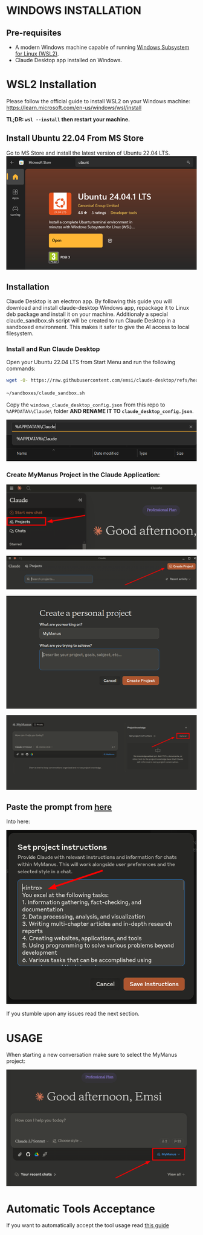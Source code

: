 # WINDOWS INSTALLATION

## Pre-requisites

- A modern Windows machine capable of running [Windows Subsystem for Linux (WSL2)](https://learn.microsoft.com/en-us/windows/wsl/install).
- Claude Desktop app installed on Windows.

# WSL2 Installation

Please follow the official guide to install WSL2 on your Windows machine: https://learn.microsoft.com/en-us/windows/wsl/install<br/>

**TL;DR: `wsl --install` then restart your machine.**

## Install Ubuntu 22.04 From MS Store

Go to MS Store and install the latest version of Ubuntu 22.04 LTS.
![Ubuntu 22.04 LTS](./assets/ubuntu@msstore.png)

## Installation

Claude Desktop is an electron app. By following this guide you will download and install claude-desktop Windows app, repackage it to Linux deb package and install it on your machine.
Additionaly a special claude_sandbox.sh script will be created to run Claude Desktop in a sandboxed environment. This makes it safer to give the AI access to local filesystem. 

### Install and Run Claude Desktop
Open your Ubuntu 22.04 LTS from Start Menu and run the following commands:

```bash
wget -O- https://raw.githubusercontent.com/emsi/claude-desktop/refs/heads/main/install-claude-desktop.sh | bash

~/sandboxes/claude_sandbox.sh
```

Copy the `windows_claude_desktop_config.json` from this repo to `%APPDATA%\Claude\` folder **AND RENAME IT TO `claude_desktop_config.json`**.

![Claude Config](./assets/appdata_claude.png)


### Create MyManus Project in the Claude Application:

![New Project](./assets/Projects.png)

![Create MyManus Project](./assets/Create_Project.png)

![Create MyManus Project](./assets/Create_MyManus_Project.png)

![Add Prompt](./assets/Project_Instructions.png)

## Paste the prompt from [here](./prompts/prompt.md)
Into here:

![Paste Prompt](./assets/Set_Project_Instructions.png)

If you stumble upon any issues read the next section.

# USAGE

When starting a new conversation make sure to select the MyManus project:

![Select MyManus Project](./assets/MyManus_Use.png)


# Automatic Tools Acceptance

If you want to automatically accept the tool usage read [this guide](https://github.com/emsi/claude-desktop/blob/main/MCP_LINUX.md#auto-accepting-tools)
